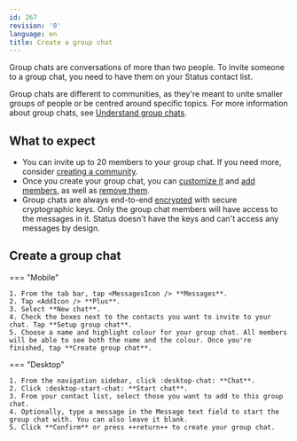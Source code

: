 ```yaml
---
id: 267
revision: '0'
language: en
title: Create a group chat
---
```


Group chats are conversations of more than two people. To invite someone to a group chat, you need to have them on your Status contact list.

Group chats are different to communities, as they're meant to unite smaller groups of people or be centred around specific topics. For more information about group chats, see [Understand group chats](./understand-group-chats).

## What to expect

- You can invite up to 20 members to your group chat. If you need more, consider [creating a community](../status-communities/create-a-status-community).
- Once you create your group chat, you can [customize it](./customize-a-group-chat) and [add members](./add-members-to-a-group-chat), as well as [remove them](./remove-members-from-a-group-chat).
- Group chats are always end-to-end [encrypted](./about-status-messages#privacy-and-security) with secure cryptographic keys. Only the group chat members will have access to the messages in it. Status doesn't have the keys and can't access any messages by design.

## Create a group chat

=== "Mobile"

    1. From the tab bar, tap <MessagesIcon /> **Messages**.
    2. Tap <AddIcon /> **Plus**.
    3. Select **New chat**.
    4. Check the boxes next to the contacts you want to invite to your chat. Tap **Setup group chat**.
    5. Choose a name and highlight colour for your group chat. All members will be able to see both the name and the colour. Once you're finished, tap **Create group chat**.

=== "Desktop"

    1. From the navigation sidebar, click :desktop-chat: **Chat**.
    2. Click :desktop-start-chat: **Start chat**.
    3. From your contact list, select those you want to add to this group chat.
    4. Optionally, type a message in the Message text field to start the group chat with. You can also leave it blank.
    5. Click **Confirm** or press ++return++ to create your group chat.
